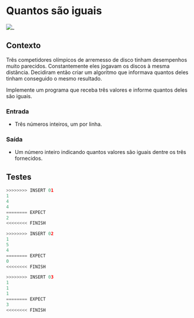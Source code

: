 # Quantos são iguais

![_](https://raw.githubusercontent.com/qxcodefup/arcade/master/base/quantos/cover.jpg)

## Contexto

Três competidores olímpicos de arremesso de disco tinham desempenhos muito parecidos. Constantemente eles jogavam os discos à mesma distância. Decidiram então criar um algoritmo que informava quantos deles tinham conseguido o mesmo resultado.

Implemente um programa que receba três valores e informe quantos deles são iguais.

### Entrada

- Três números inteiros, um por linha.

### Saída

- Um número inteiro indicando quantos valores são iguais dentre os três fornecidos.

## Testes

``` py
>>>>>>>> INSERT 01
1
4
4
======== EXPECT
2
<<<<<<<< FINISH
```

```py
>>>>>>>> INSERT 02
1
5
4
======== EXPECT
0
<<<<<<<< FINISH
```

```py
>>>>>>>> INSERT 03
1
1
1
======== EXPECT
3
<<<<<<<< FINISH
```
